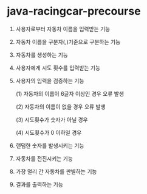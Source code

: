 # java-racingcar-precourse

1. 사용자로부터 자동차 이름을 입력받는 기능
2. 자동차 이름을 구분자(,)기준으로 구분하는 기능
3. 자동차를 생성하는 기능
4. 사용자에게 시도 횟수를 입력받는 기능
5. 사용자의 입력을 검증하는 기능

   (1) 자동차의 이름이 6글자 이상인 경우 오류 발생

   (2) 자동차의 이름이 없을 경우 오류 발생

   (3) 시도횟수가 숫자가 아닐 경우

   (4) 시도횟수가 0 이하일 경우
6. 랜덤한 숫자를 발생시키는 기능
7. 자동차를 전진시키는 기능
8. 가장 멀리 간 자동차를 판별하는 기능
9. 결과를 출력하는 기능
